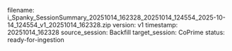 filename: i_Spanky_SessionSummary_20251014_162328_20251014_124554_2025-10-14_124554_v1_20251014_162328.zip
version: v1
timestamp: 20251014_162328
source_session: Backfill
target_session: CoPrime
status: ready-for-ingestion
